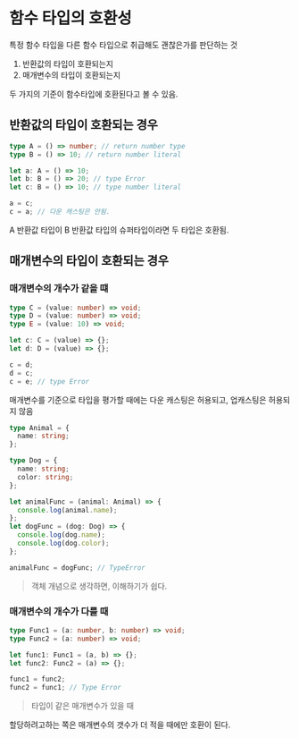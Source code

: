 # 함수 타입의 호환성

특정 함수 타입을 다른 함수 타입으로 취급해도 괜찮은가를 판단하는 것

1. 반환값의 타입이 호환되는지
2. 매개변수의 타입이 호환되는지

두 가지의 기준이 함수타입에 호환된다고 볼 수 있음.

## 반환값의 타입이 호환되는 경우

```typescript
type A = () => number; // return number type
type B = () => 10; // return number literal

let a: A = () => 10;
let b: B = () => 20; // type Error
let c: B = () => 10; // type number literal

a = c;
c = a; // 다운 캐스팅은 안됨.
```

A 반환값 타입이 B 반환값 타입의 슈퍼타입이라면 두 타입은 호환됨.

## 매개변수의 타입이 호환되는 경우

### 매개변수의 개수가 같을 떄

```typescript
type C = (value: number) => void;
type D = (value: number) => void;
type E = (value: 10) => void;

let c: C = (value) => {};
let d: D = (value) => {};

c = d;
d = c;
c = e; // type Error
```

매개변수를 기준으로 타입을 평가할 때에는 다운 캐스팅은 허용되고, 업캐스팅은 허용되지 않음

```typescript
type Animal = {
  name: string;
};

type Dog = {
  name: string;
  color: string;
};

let animalFunc = (animal: Animal) => {
  console.log(animal.name);
};
let dogFunc = (dog: Dog) => {
  console.log(dog.name);
  console.log(dog.color);
};

animalFunc = dogFunc; // TypeError
```

> 객체 개념으로 생각하면, 이해하기가 쉽다.

### 매개변수의 개수가 다를 때

```typescript
type Func1 = (a: number, b: number) => void;
type Func2 = (a: number) => void;

let func1: Func1 = (a, b) => {};
let func2: Func2 = (a) => {};

func1 = func2;
func2 = func1; // Type Error
```

> 타입이 같은 매개변수가 있을 때

할당하려고하는 쪽은 매개변수의 갯수가 더 적을 때에만 호환이 된다.
